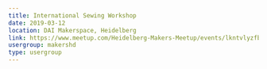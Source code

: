 ```yaml
---
title: International Sewing Workshop
date: 2019-03-12
location: DAI Makerspace, Heidelberg
link: https://www.meetup.com/Heidelberg-Makers-Meetup/events/lkntvlyzfbqb/
usergroup: makershd
type: usergroup
---
```

